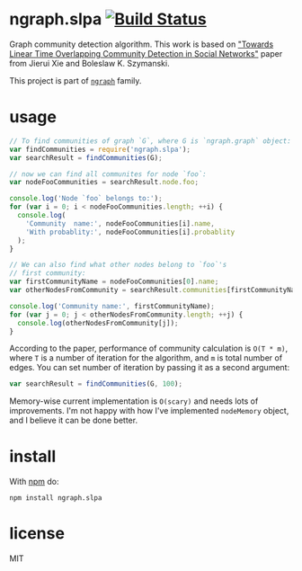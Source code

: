 # ngraph.slpa [![Build Status](https://travis-ci.org/anvaka/ngraph.slpa.svg)](https://travis-ci.org/anvaka/ngraph.slpa)

Graph community detection algorithm. This work is based on ["Towards Linear Time Overlapping Community
Detection in Social Networks"](http://arxiv.org/pdf/1202.2465v1.pdf) paper from
Jierui Xie and Boleslaw K. Szymanski.

This project is part of [`ngraph`](https://github.com/anvaka/ngraph) family.

# usage

``` javascript
// To find communities of graph `G`, where G is `ngraph.graph` object:
var findCommunities = require('ngraph.slpa');
var searchResult = findCommunities(G);

// now we can find all communites for node `foo`:
var nodeFooCommunities = searchResult.node.foo;

console.log('Node `foo` belongs to:');
for (var i = 0; i < nodeFooCommunities.length; ++i) {
  console.log(
    'Community  name:', nodeFooCommunities[i].name,
    'With probablity:', nodeFooCommunities[i].probablity
  );
}

// We can also find what other nodes belong to `foo`'s
// first community:
var firstCommunityName = nodeFooCommunities[0].name;
var otherNodesFromCommunity = searchResult.communities[firstCommunityName];

console.log('Community name:', firstCommunityName);
for (var j = 0; j < otherNodesFromCommunity.length; ++j) {
  console.log(otherNodesFromCommunity[j]);
}
```

According to the paper, performance of community calculation is `O(T * m)`,
where `T` is a number of iteration for the algorithm, and `m` is total number of
edges. You can set number of iteration by passing it as a second argument:

``` javascript
var searchResult = findCommunities(G, 100);
```

Memory-wise current implementation is `O(scary)` and needs lots of improvements.
I'm not happy with how I've implemented `nodeMemory` object, and I believe
it can be done better.

# install

With [npm](https://npmjs.org) do:

```
npm install ngraph.slpa
```

# license

MIT
